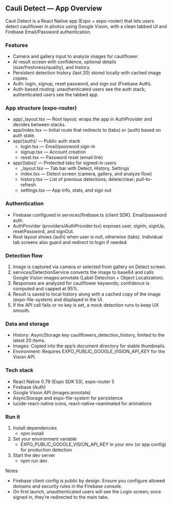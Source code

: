 ## Cauli Detect — App Overview

Cauli Detect is a React Native app (Expo + expo-router) that lets users detect cauliflower in photos using Google Vision, with a clean tabbed UI and Firebase Email/Password authentication.

### Features

- Camera and gallery input to analyze images for cauliflower.
- AI result screen with confidence, optional details (size/freshness/quality), and history.
- Persistent detection history (last 20) stored locally with cached image copies.
- Auth: login, signup, reset password, and sign out (Firebase Auth).
- Auth-based routing: unauthenticated users see the auth stack; authenticated users see the tabbed app.

### App structure (expo-router)

- app/\_layout.tsx — Root layout; wraps the app in AuthProvider and decides between stacks.
- app/index.tsx — Initial route that redirects to (tabs) or (auth) based on auth state.
- app/(auth)/ — Public auth stack
  - login.tsx — Email/password sign-in
  - signup.tsx — Account creation
  - reset.tsx — Password reset (email link)
- app/(tabs)/ — Protected tabs for signed-in users
  - \_layout.tsx — Tab bar with Detect, History, Settings
  - index.tsx — Detect screen (camera, gallery, and analyze flow)
  - history.tsx — List of previous detections; delete/clear; pull-to-refresh
  - settings.tsx — App info, stats, and sign out

### Authentication

- Firebase configured in services/firebase.ts (client SDK). Email/password auth.
- AuthProvider (providers/AuthProvider.tsx) exposes user, signIn, signUp, resetPassword, and signOut.
- Root layout shows (auth) when user is null, otherwise (tabs). Individual tab screens also guard and redirect to login if needed.

### Detection flow

1. Image is captured via camera or selected from gallery on Detect screen.
2. services/DetectionService converts the image to base64 and calls Google Vision images:annotate (Label Detection + Object Localization).
3. Responses are analyzed for cauliflower keywords; confidence is computed and capped at 95%.
4. Result is saved to local history along with a cached copy of the image (expo-file-system) and displayed in the UI.
5. If the API call fails or no key is set, a mock detection runs to keep UX smooth.

### Data and storage

- History: AsyncStorage key cauliflowers_detection_history, limited to the latest 20 items.
- Images: Copied into the app’s document directory for stable thumbnails.
- Environment: Requires EXPO_PUBLIC_GOOGLE_VISION_API_KEY for the Vision API.

### Tech stack

- React Native 0.79 (Expo SDK 53), expo-router 5
- Firebase (Auth)
- Google Vision API (images:annotate)
- AsyncStorage and expo-file-system for persistence
- lucide-react-native icons, react-native-reanimated for animations

### Run it

1. Install dependencies
   - npm install
2. Set your environment variable
   - EXPO_PUBLIC_GOOGLE_VISION_API_KEY in your env (or app config) for production detection
3. Start the dev server
   - npm run dev

Notes

- Firebase client config is public by design. Ensure you configure allowed domains and security rules in the Firebase console.
- On first launch, unauthenticated users will see the Login screen; once signed in, they’re redirected to the main tabs.
